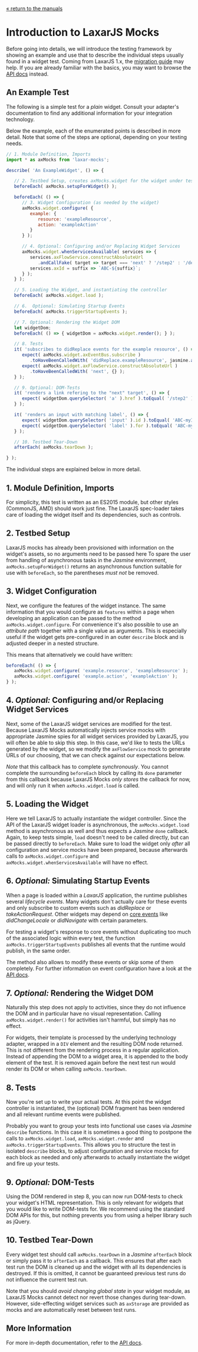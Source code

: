 [« return to the manuals](index.md)

# Introduction to LaxarJS Mocks

Before going into details, we will introduce the testing framework by showing an example and use that to describe the individual steps usually found in a widget test.
Coming from LaxarJS 1.x, the [migration guide](migration.md) may help.
If you are already familiar with the basics, you may want to browse the [API docs](../api/laxar-mocks.md) instead.


## An Example Test

The following is a simple test for a *plain* widget.
Consult your adapter's documentation to find any additional information for your integration technology.

Below the example, each of the enumerated points is described in more detail.
Note that some of the steps are optional, depending on your testing needs.

```js
// 1. Module Definition, Imports
import * as axMocks from 'laxar-mocks';

describe( 'An ExampleWidget', () => {

   // 2. Testbed Setup, creates axMocks.widget for the widget under test
   beforeEach( axMocks.setupForWidget() );

   beforeEach( () => {
      // 3. Widget Configuration (as needed by the widget)
      axMocks.widget.configure( {
         example: {
            resource: 'exampleResource',
            action: 'exampleAction'
         }
      } );

      // 4. Optional: Configuring and/or Replacing Widget Services
      axMocks.widget.whenServicesAvailable( services => {
         services.axFlowService.constructAbsoluteUrl
            .andCallFake( target => target === 'next' ? '/step2' : '/default' );
         services.axId = suffix => `ABC-${suffix}`;
      } );
   } );

   // 5. Loading the Widget, and instantiating the controller
   beforeEach( axMocks.widget.load );

   // 6.  Optional: Simulating Startup Events
   beforeEach( axMocks.triggerStartupEvents );

   // 7. Optional: Rendering the Widget DOM
   let widgetDom;
   beforeEach( () => { widgetDom = axMocks.widget.render(); } );

   // 8. Tests
   it( 'subscribes to didReplace events for the example resource', () => {
      expect( axMocks.widget.axEventBus.subscribe )
         .toHaveBeenCalledWith( 'didReplace.exampleResource', jasmine.any( Function ) );
      expect( axMocks.widget.axFlowService.constructAbsoluteUrl )
         .toHaveBeenCalledWith( 'next', {} );
   } );

   // 9. Optional: DOM-Tests
   it( 'renders a link refering to the "next" target', () => {
      expect( widgetDom.querySelector( 'a' ).href ).toEqual( '/step2' );
   } );

   it( 'renders an input with matching label', () => {
      expect( widgetDom.querySelector( 'input' ).id ).toEqual( 'ABC-myInput' );
      expect( widgetDom.querySelector( 'label' ).for ).toEqual( 'ABC-myInput' );
   } );

   // 10. Testbed Tear-Down
   afterEach( axMocks.tearDown );

} );
```

The individual steps are explained below in more detail.


## 1. Module Definition, Imports

For simplicity, this test is written as an ES2015 module, but other styles (CommonJS, AMD) should work just fine.
The LaxarJS spec-loader takes care of loading the widget itself and its dependencies, such as controls.


## 2. Testbed Setup

LaxarJS mocks has already been provisioned with information on the widget's assets, so no arguments need to be passed here
To spare the user from handling of asynchronous tasks in the *Jasmine* environment, `axMocks.setupForWidget()` returns an asynchronous function suitable for use with `beforeEach`, so the parentheses *must not* be removed.


## 3. Widget Configuration

Next, we configure the features of the widget instance.
The same information that you would configure as `features` within a page when developing an application can be passed to the method `axMocks.widget.configure`.
For convenience it's also possible to use an *attribute path* together with a single value as arguments.
This is especially useful if the widget gets pre-configured in an outer `describe` block and is adjusted deeper in a nested structure.

This means that alternatively we could have written:

```js
beforeEach( () => {
   axMocks.widget.configure( 'example.resource', 'exampleResource' );
   axMocks.widget.configure( 'example.action', 'exampleAction' );
} );
```


## 4. *Optional:* Configuring and/or Replacing Widget Services

Next, some of the LaxarJS widget services are modified for the test.
Because LaxarJS Mocks automatically injects service mocks with appropriate Jasmine spies for all widget services provided by LaxarJS, you will often be able to skip this step.
In this case, we'd like to tests the URLs generated by the widget, so we modify the `axFlowService` mock to generate URLs of our choosing, that we can check against our expectations below.

*Note* that this callback has to complete *synchronously*.
You cannot complete the surrounding `beforeEach` block by calling its `done` parameter from this callback because LaxarJS Mocks *only stores* the callback for now, and will only run it when `axMocks.widget.load` is called.


## 5. Loading the Widget

Here we tell LaxarJS to actually instantiate the widget controller.
Since the API of the LaxarJS widget loader is asynchronous, the `axMocks.widget.load` method is asynchronous as well and thus expects a *Jasmine* `done` callback.
Again, to keep tests simple, `load` doesn't need to be called directly, but can be passed directly to `beforeEach`.
Make sure to load the widget only *after* all configuration and service mocks have been prepared, because afterwards calls to `axMocks.widget.configure` and `axMocks.widget.whenServicesAvailable` will have no effect.


## 6. *Optional:* Simulating Startup Events

When a page is loaded within a *LaxarJS* application, the runtime publishes several *lifecycle events*.
Many widgets don't actually care for these events and only subscribe to custom events such as *didReplace* or *takeActionRequest*.
Other widgets may depend on [core events](http://laxarjs.org/docs/laxar-latest/manuals/events/#pattern-reference) like *didChangeLocale* or *didNavigate* with certain parameters.

For testing a widget's response to core events without duplicating too much of the associated logic within every test, the function `axMocks.triggerStartupEvents` publishes all events that the runtime would publish, in the same order.

The method also allows to modify these events or skip some of them completely.
For further information on event configuration have a look at the [API docs](../api/laxar-mocks.md#triggerStartupEvents).


## 7. *Optional:* Rendering the Widget DOM

Naturally this step does not apply to activities, since they do not influence the DOM and in particular have no visual representation.
Calling `axMocks.widget.render()` for activities isn't harmful, but simply has no effect.

For widgets, their template is processed by the underlying technology adapter, wrapped in a `DIV` element and the resulting DOM node returned.
This is not different from the rendering process in a regular application.
Instead of appending the DOM to a widget area, it is appended to the body element of the test.
It is removed again before the next test run would render its DOM or when calling `axMocks.tearDown`.


## 8. Tests

Now you're set up to write your actual tests.
At this point the widget controller is instantiated, the (optional) DOM fragment has been rendered and all relevant runtime events were published.

Probably you want to group your tests into functional use cases via *Jasmine* `describe` functions.
In this case it is sometimes a good thing to postpone the calls to `axMocks.widget.load`, `axMocks.widget.render` and `axMocks.triggerStartupEvents`.
This allows you to structure the test in isolated `describe` blocks, to adjust configuration and service mocks for each block as needed and only afterwards to actually instantiate the widget and fire up your tests.


## 9. *Optional:* DOM-Tests

Using the DOM rendered in step 8, you can now run DOM-tests to check your widget's HTML representation.
This is only relevant for widgets that you would like to write DOM-tests for.
We recommend using the standard DOM APIs for this, but nothing prevents you from using a helper library such as jQuery.


## 10. Testbed Tear-Down

Every widget test should call `axMocks.tearDown` in a *Jasmine* `afterEach` block or simply pass it to `afterEach` as a callback.
This ensures that after each test run the DOM is cleaned up and the widget with all its dependencies is destroyed.
If this is omitted, it cannot be guaranteed previous test runs do not influence the current test run.

Note that you should *avoid changing global state* in your widget module, as LaxarJS Mocks cannot detect nor revert those changes during tear-down.
However, side-effecting widget services such as `axStorage` are provided as mocks and are automatically reset between test runs.


## More Information

For more in-depth documentation, refer to the [API docs](../api/laxar-mocks.md).
